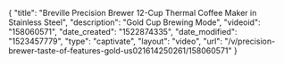 {
    "title": "Breville Precision Brewer 12-Cup Thermal Coffee Maker in Stainless Steel",
    "description": "Gold Cup Brewing Mode",
    "videoid": "158060571",
    "date_created": "1522874335",
    "date_modified": "1523457779",
    "type": "captivate",
    "layout": "video",
    "url": "\/v\/precision-brewer-taste-of-features-gold-us021614250261\/158060571"
}